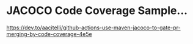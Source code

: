 # JACOCO Code Coverage Sample...

https://dev.to/aacitelli/github-actions-use-maven-jacoco-to-gate-pr-merging-by-code-coverage-4e5e
